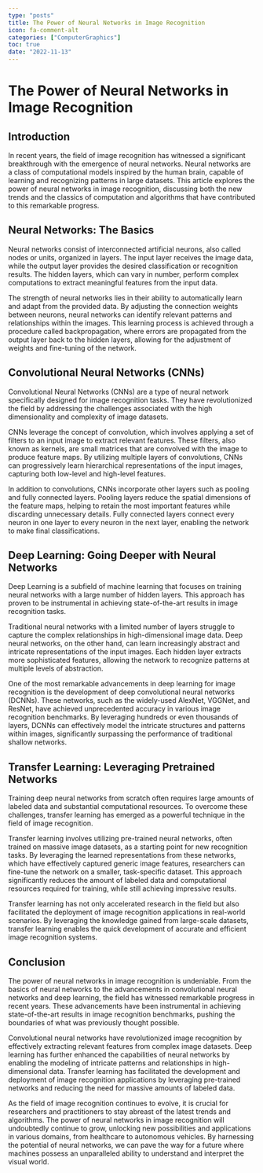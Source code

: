 ```yaml
---
type: "posts"
title: The Power of Neural Networks in Image Recognition
icon: fa-comment-alt
categories: ["ComputerGraphics"]
toc: true
date: "2022-11-13"
---
```




# The Power of Neural Networks in Image Recognition

## Introduction

In recent years, the field of image recognition has witnessed a significant breakthrough with the emergence of neural networks. Neural networks are a class of computational models inspired by the human brain, capable of learning and recognizing patterns in large datasets. This article explores the power of neural networks in image recognition, discussing both the new trends and the classics of computation and algorithms that have contributed to this remarkable progress.

## Neural Networks: The Basics

Neural networks consist of interconnected artificial neurons, also called nodes or units, organized in layers. The input layer receives the image data, while the output layer provides the desired classification or recognition results. The hidden layers, which can vary in number, perform complex computations to extract meaningful features from the input data.

The strength of neural networks lies in their ability to automatically learn and adapt from the provided data. By adjusting the connection weights between neurons, neural networks can identify relevant patterns and relationships within the images. This learning process is achieved through a procedure called backpropagation, where errors are propagated from the output layer back to the hidden layers, allowing for the adjustment of weights and fine-tuning of the network.

## Convolutional Neural Networks (CNNs)

Convolutional Neural Networks (CNNs) are a type of neural network specifically designed for image recognition tasks. They have revolutionized the field by addressing the challenges associated with the high dimensionality and complexity of image datasets.

CNNs leverage the concept of convolution, which involves applying a set of filters to an input image to extract relevant features. These filters, also known as kernels, are small matrices that are convolved with the image to produce feature maps. By utilizing multiple layers of convolutions, CNNs can progressively learn hierarchical representations of the input images, capturing both low-level and high-level features.

In addition to convolutions, CNNs incorporate other layers such as pooling and fully connected layers. Pooling layers reduce the spatial dimensions of the feature maps, helping to retain the most important features while discarding unnecessary details. Fully connected layers connect every neuron in one layer to every neuron in the next layer, enabling the network to make final classifications.

## Deep Learning: Going Deeper with Neural Networks

Deep Learning is a subfield of machine learning that focuses on training neural networks with a large number of hidden layers. This approach has proven to be instrumental in achieving state-of-the-art results in image recognition tasks.

Traditional neural networks with a limited number of layers struggle to capture the complex relationships in high-dimensional image data. Deep neural networks, on the other hand, can learn increasingly abstract and intricate representations of the input images. Each hidden layer extracts more sophisticated features, allowing the network to recognize patterns at multiple levels of abstraction.

One of the most remarkable advancements in deep learning for image recognition is the development of deep convolutional neural networks (DCNNs). These networks, such as the widely-used AlexNet, VGGNet, and ResNet, have achieved unprecedented accuracy in various image recognition benchmarks. By leveraging hundreds or even thousands of layers, DCNNs can effectively model the intricate structures and patterns within images, significantly surpassing the performance of traditional shallow networks.

## Transfer Learning: Leveraging Pretrained Networks

Training deep neural networks from scratch often requires large amounts of labeled data and substantial computational resources. To overcome these challenges, transfer learning has emerged as a powerful technique in the field of image recognition.

Transfer learning involves utilizing pre-trained neural networks, often trained on massive image datasets, as a starting point for new recognition tasks. By leveraging the learned representations from these networks, which have effectively captured generic image features, researchers can fine-tune the network on a smaller, task-specific dataset. This approach significantly reduces the amount of labeled data and computational resources required for training, while still achieving impressive results.

Transfer learning has not only accelerated research in the field but also facilitated the deployment of image recognition applications in real-world scenarios. By leveraging the knowledge gained from large-scale datasets, transfer learning enables the quick development of accurate and efficient image recognition systems.

## Conclusion

The power of neural networks in image recognition is undeniable. From the basics of neural networks to the advancements in convolutional neural networks and deep learning, the field has witnessed remarkable progress in recent years. These advancements have been instrumental in achieving state-of-the-art results in image recognition benchmarks, pushing the boundaries of what was previously thought possible.

Convolutional neural networks have revolutionized image recognition by effectively extracting relevant features from complex image datasets. Deep learning has further enhanced the capabilities of neural networks by enabling the modeling of intricate patterns and relationships in high-dimensional data. Transfer learning has facilitated the development and deployment of image recognition applications by leveraging pre-trained networks and reducing the need for massive amounts of labeled data.

As the field of image recognition continues to evolve, it is crucial for researchers and practitioners to stay abreast of the latest trends and algorithms. The power of neural networks in image recognition will undoubtedly continue to grow, unlocking new possibilities and applications in various domains, from healthcare to autonomous vehicles. By harnessing the potential of neural networks, we can pave the way for a future where machines possess an unparalleled ability to understand and interpret the visual world.